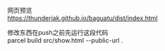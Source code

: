 网页预览<br>
https://thunderjak.github.io/baguatu/dist/index.html

修改东西在push之前先运行这段代码<br>
parcel build src/show.html --public-url .
